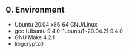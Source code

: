 ## 0. Environment
- Ubuntu 20.04 x86_64 GNU/Linux
- gcc (Ubuntu 9.4.0-1ubuntu1~20.04.2) 9.4.0
- GNU Make 4.2.1
- libgcrypt20


